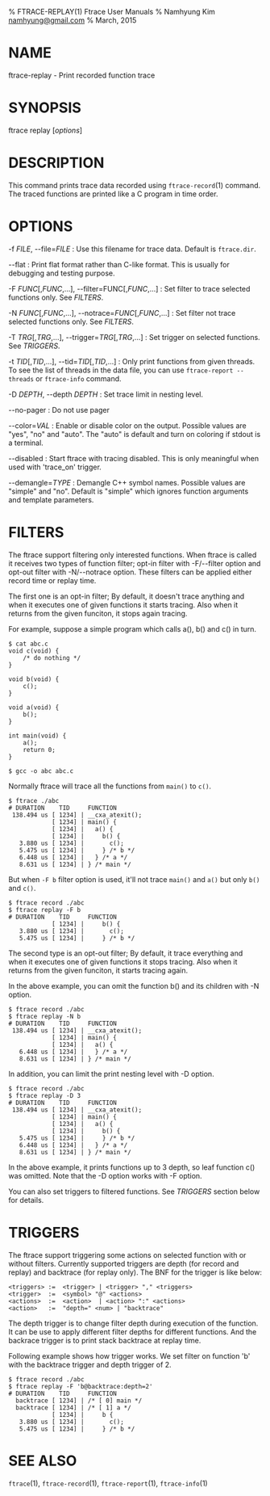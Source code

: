 % FTRACE-REPLAY(1) Ftrace User Manuals
% Namhyung Kim <namhyung@gmail.com>
% March, 2015

NAME
====
ftrace-replay - Print recorded function trace

SYNOPSIS
========
ftrace replay [*options*]

DESCRIPTION
===========
This command prints trace data recorded using `ftrace-record`(1) command.  The traced functions are printed like a C program in time order.

OPTIONS
=======
-f *FILE*, \--file=*FILE*
:   Use this filename for trace data.  Default is `ftrace.dir`.

\--flat
:   Print flat format rather than C-like format.  This is usually for debugging and testing purpose.

-F *FUNC*[,*FUNC*,...], \--filter=FUNC[,*FUNC*,...]
:   Set filter to trace selected functions only.  See *FILTERS*.

-N *FUNC*[,*FUNC*,...], \--notrace=*FUNC*[,*FUNC*,...]
:   Set filter not trace selected functions only.  See *FILTERS*.

-T *TRG*[,*TRG*,...], \--trigger=*TRG*[,*TRG*,...]
:   Set trigger on selected functions.  See *TRIGGERS*.

-t *TID*[,*TID*,...], \--tid=*TID*[,*TID*,...]
:   Only print functions from given threads.  To see the list of threads in the data file, you can use `ftrace-report --threads` or `ftrace-info` command.

-D *DEPTH*, \--depth *DEPTH*
:   Set trace limit in nesting level.

\--no-pager
:   Do not use pager

\--color=*VAL*
:   Enable or disable color on the output.  Possible values are "yes", "no" and "auto".  The "auto" is default and turn on coloring if stdout is a terminal.

\--disabled
:   Start ftrace with tracing disabled.  This is only meaningful when used with 'trace_on' trigger.

\--demangle=*TYPE*
:   Demangle C++ symbol names.  Possible values are "simple" and "no".  Default is "simple" which ignores function arguments and template parameters.

FILTERS
=======
The ftrace support filtering only interested functions.  When ftrace is called it receives two types of function filter; opt-in filter with -F/--filter option and opt-out filter with -N/--notrace option.  These filters can be applied either record time or replay time.

The first one is an opt-in filter; By default, it doesn't trace anything and when it executes one of given functions it starts tracing.  Also when it returns from the given funciton, it stops again tracing.

For example, suppose a simple program which calls a(), b() and c() in turn.

    $ cat abc.c
    void c(void) {
        /* do nothing */
    }

    void b(void) {
        c();
    }

    void a(void) {
        b();
    }

    int main(void) {
        a();
        return 0;
    }

    $ gcc -o abc abc.c

Normally ftrace will trace all the functions from `main()` to `c()`.

    $ ftrace ./abc
    # DURATION    TID     FUNCTION
     138.494 us [ 1234] | __cxa_atexit();
                [ 1234] | main() {
                [ 1234] |   a() {
                [ 1234] |     b() {
       3.880 us [ 1234] |       c();
       5.475 us [ 1234] |     } /* b */
       6.448 us [ 1234] |   } /* a */
       8.631 us [ 1234] | } /* main */

But when `-F b` filter option is used, it'll not trace `main()` and `a()` but only `b()` and `c()`.

    $ ftrace record ./abc
    $ ftrace replay -F b
    # DURATION    TID     FUNCTION
                [ 1234] |     b() {
       3.880 us [ 1234] |       c();
       5.475 us [ 1234] |     } /* b */

The second type is an opt-out filter; By default, it trace everything and when it executes one of given functions it stops tracing.  Also when it returns from the given funciton, it starts tracing again.

In the above example, you can omit the function b() and its children with -N option.

    $ ftrace record ./abc
    $ ftrace replay -N b
    # DURATION    TID     FUNCTION
     138.494 us [ 1234] | __cxa_atexit();
                [ 1234] | main() {
                [ 1234] |   a() {
       6.448 us [ 1234] |   } /* a */
       8.631 us [ 1234] | } /* main */

In addition, you can limit the print nesting level with -D option.

    $ ftrace record ./abc
    $ ftrace replay -D 3
    # DURATION    TID     FUNCTION
     138.494 us [ 1234] | __cxa_atexit();
                [ 1234] | main() {
                [ 1234] |   a() {
                [ 1234] |     b() {
       5.475 us [ 1234] |     } /* b */
       6.448 us [ 1234] |   } /* a */
       8.631 us [ 1234] | } /* main */

In the above example, it prints functions up to 3 depth, so leaf function c() was omitted.  Note that the -D option works with -F option.

You can also set triggers to filtered functions.  See *TRIGGERS* section below for details.


TRIGGERS
========
The ftrace support triggering some actions on selected function with or without filters.  Currently supported triggers are depth (for record and replay) and backtrace (for replay only).  The BNF for the trigger is like below:

    <triggers> :=  <trigger> | <trigger> "," <triggers>
    <trigger>  :=  <symbol> "@" <actions>
    <actions>  :=  <action>  | <action> ":" <actions>
    <action>   :=  "depth=" <num> | "backtrace"

The depth trigger is to change filter depth during execution of the function.  It can be use to apply different filter depths for different functions.  And the backrace trigger is to print stack backtrace at replay time.

Following example shows how trigger works.  We set filter on function 'b' with the backtrace trigger and depth trigger of 2.

    $ ftrace record ./abc
    $ ftrace replay -F 'b@backtrace:depth=2'
    # DURATION    TID     FUNCTION
      backtrace [ 1234] | /* [ 0] main */
      backtrace [ 1234] | /* [ 1] a */
                [ 1234] |     b {
       3.880 us [ 1234] |       c();
       5.475 us [ 1234] |     } /* b */


SEE ALSO
========
`ftrace`(1), `ftrace-record`(1), `ftrace-report`(1), `ftrace-info`(1)
